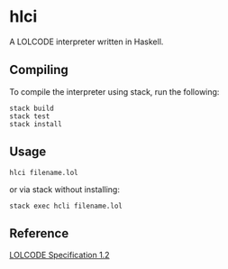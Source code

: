 # hlci

A LOLCODE interpreter written in Haskell.

## Compiling

To compile the interpreter using stack, run the following:

```
stack build
stack test
stack install
```

## Usage

```
hlci filename.lol
```

or via stack without installing:

```
stack exec hcli filename.lol
```

## Reference

[LOLCODE Specification 1.2](https://github.com/justinmeza/lolcode-spec/blob/master/v1.2/lolcode-spec-v1.2.md)
